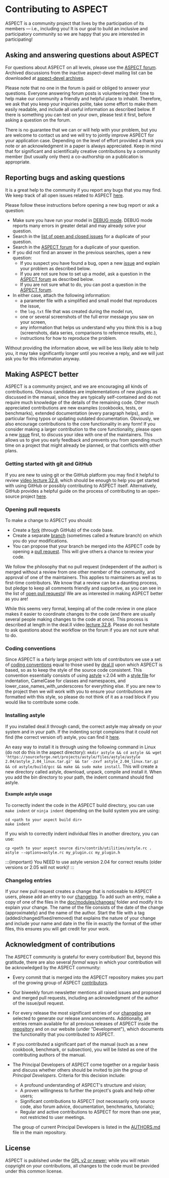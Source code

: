 # Contributing to ASPECT

ASPECT is a community project that lives by the participation of its
members — i.e., including you! It is our goal to build an inclusive
and participatory community so we are happy that you are interested in
participating!

## Asking and answering questions about ASPECT

For questions about ASPECT on all levels, please use the
[ASPECT forum](https://community.geodynamics.org/c/aspect).
Archived discussions from the inactive aspect-devel mailing list can be downloaded
at [aspect-devel archives](https://geodynamics.org/pipermail/aspect-devel/).

Please note that no one in the forum is paid or obliged to answer
your questions. Everyone answering forum posts is volunteering
their time to help make our community a friendly and helpful
place to inhabit. Therefore, we ask that you keep your inquiries
polite, take some effort to make them easily readable, and
include all useful information as described below. If there is
something you can test on your own, please test it first,
before asking a question on the forum.

There is no guarantee that we can or will help with your problem, but
you are welcome to contact us and we will try to jointly improve
ASPECT for your application case. Depending on the level of
effort provided a thank you note or an acknowledgment in
a paper is always appreciated. Keep in mind that for significant
and scientifically creative contributions by a community member
(but usually only then) a co-authorship on a publication
is appropriate.

## Reporting bugs and asking questions

It is a great help to the community if you report any bugs that you
may find. We keep track of all open issues related to ASPECT
[here](https://github.com/geodynamics/aspect/issues).

Please follow these instructions before opening a new bug report or ask
a question:

- Make sure you have run your model in
  [DEBUG mode](https://aspect-documentation.readthedocs.io/en/latest/user/run-aspect/debug-mode.html).
  DEBUG mode reports many errors in greater detail and may already solve your
  question.
- Search in the
  [list of open and closed issues](https://github.com/geodynamics/aspect/issues?q=is%3Aissue)
  for a duplicate of your question.
- Search in the [ASPECT forum](https://community.geodynamics.org/c/aspect) for
  a duplicate of your question.
- If you did not find an answer in the previous searches, open a new question:
  - If you suspect you have found a bug, open a new
    [issue](https://github.com/geodynamics/aspect/issues/new) and explain your
    problem as described below.
  - If you are not sure how to set up a model, ask a question in the
    [ASPECT forum](https://community.geodynamics.org/c/aspect) as described below.
  - If you are not sure what to do, you can post a question in the
    [ASPECT forum](https://community.geodynamics.org/c/aspect).
- In either case, attach the following information:
  - a parameter file with a simplified and small model that reproduces the
    issue,
  - the `log.txt` file that was created during the model run,
  - one or several screenshots of the full error message you saw on your
    screen,
  - any information that helps us understand why you think this is a bug
    (screenshots, data series, comparisons to reference results, etc.),
  - instructions for how to reproduce the problem.

Without providing the information above, we will be less likely able to help
you, it may take significantly longer until you receive a reply, and we will
just ask you for this information anyway.

## Making ASPECT better

ASPECT is a community project, and we are encouraging all kinds of
contributions. Obvious candidates are implementations of new plugins as discussed in
the manual, since they are typically self-contained and do not
require much knowledge of the details of the remaining code. Other much
appreciated contributions are new examples (cookbooks, tests, or benchmarks),
extended documentation (every paragraph helps), and in particular fixing typos
or updating outdated documentation. Obviously, we also encourage
contributions to the core functionality in any form! If you consider making a
larger contribution to the core functionality, please open a new
[issue](https://github.com/geodynamics/aspect/issues/new) first, to discuss
your idea with one of the maintainers. This allows us to give you early
feedback and prevents you from spending much time on a project that might already be
planned, or that conflicts with other plans.

### Getting started with git and GitHub

If you are new to using git or the GitHub platform you may find it
helpful to review [video lecture
32.8](http://www.math.colostate.edu/~bangerth/videos.676.32.8.html), which
should be enough to help you get started with using GitHub or possibly
contributing to ASPECT itself. Alternatively, GitHub provides a helpful
guide on the process of contributing to an open-source project
[here](https://opensource.guide/how-to-contribute/).

### Opening pull requests

To make a change to ASPECT you should:

- Create a
[fork](https://guides.github.com/activities/forking) (through GitHub) of
the code base.
- Create a separate
[branch](https://guides.github.com/introduction/flow/) (sometimes called a
feature branch) on which you do your modifications.
- You can propose that your branch be merged into the ASPECT
code by opening a [pull request](https://guides.github.com/introduction/flow/).
This will give others a chance to review your code.

We follow the philosophy that no pull request (independent of the author) is
merged without a review from one other member of the community, and approval of
one of the maintainers. This applies to maintainers as well as to first-time
contributors. We know that a review can be a daunting process, but pledge to
keep all comments friendly and supportive, as you can see in the list of [open
pull requests](https://github.com/geodynamics/aspect/pulls)! We are as
interested in making ASPECT better as you are!

While this seems very
formal, keeping all of the code review in one place makes it easier to
coordinate changes to the code (and there are usually several people making
changes to the code at once). This process is described at length in the
deal.II video [lecture
32.8](http://www.math.colostate.edu/~bangerth/videos.676.32.8.html).  Please do
not hesitate to ask questions about the workflow on the forum if you are
not sure what to do.

### Coding conventions

Since ASPECT is a fairly large project with lots of contributors we
use a set of
[coding conventions](https://www.dealii.org/developer/doxygen/deal.II/CodingConventions.html)
equal to those used by [deal.II](http://www.dealii.org)
upon which ASPECT is based, so as to keep the style of the source code
consistent. This convention essentially consists of using
[astyle](http://astyle.sourceforge.net/astyle.html) v.2.04 with a
[style file](https://github.com/geodynamics/aspect/blob/main/contrib/utilities/astyle.rc)
for indentation, CamelCase for classes and
namespaces, and lower_case_names_with_underscores for everything else. If you
are new to the project then we will work with you to ensure your contributions
are formatted with this style, so please do not think of it as a road block if
you would like to contribute some code.

### Installing astyle

If you installed deal.II through candi, the correct astyle may already on your system and in your path.
If the indenting script complains that it could not find (the correct version of) astyle,
you can find it [here](https://sourceforge.net/projects/astyle/files/astyle/astyle%202.04/).

An easy way to install it is through using the following command in Linux (do not do this in the aspect directory):
`mkdir astyle && cd astyle && wget 'https://sourceforge.net/projects/astyle/files/astyle/astyle 2.04/astyle_2.04_linux.tar.gz' && tar -zxvf astyle_2.04_linux.tar.gz && cd astyle/build/gcc && make && sudo make install`.
This will create a new directory called astyle, download, unpack, compile and install it.
When you add the bin directory to your path, the indent command should find astyle.

#### Example astyle usage

To correctly indent the code in the ASPECT build directory, you can use `make indent` or `ninja indent`
depending on the build system you are using:

```{code-block} bash
cd <path to your aspect build dir>
make indent
```

If you wish to correctly indent individual files in another directory, you can use:

```{code-block} bash
cp <path to your aspect source dir>/contrib/utilities/astyle.rc .
astyle --options=astyle.rc my_plugin.cc my_plugin.h
```

:::{important}
You NEED to use astyle version 2.04 for correct results (older versions or 2.05 will not work)!
:::

### Changelog entries

If your new pull request creates a change that is noticeable to ASPECT users,
please add an entry to our
[changelog](https://aspect.geodynamics.org/doc/doxygen/changes_current.html). To
add such an entry, make a copy of one of the files in the
[doc/modules/changes/](https://github.com/geodynamics/aspect/tree/main/doc/modules/changes)
folder and modify it to explain
your change. The name of the file consists of the date of the change
(approximately) and the name of the author. Start the file with a tag
(added/changed/fixed/removed) that explains the nature of your change and
include your name and date in the file in exactly the format of the other
files, this ensures you will get credit for your work.

## Acknowledgment of contributions

The ASPECT community is grateful for every contribution! But, beyond
this gratitude, there are also several *formal*
ways in which your contribution will be acknowledged by the ASPECT community:

- Every commit that is merged into the ASPECT repository makes you part of
  the growing group of ASPECT
  [contributors](https://github.com/geodynamics/aspect/graphs/contributors).
- Our biweekly forum newsletter mentions all raised issues and proposed
  and merged pull requests, including an acknowledgment of the author of the
  issue/pull request.
- For every release the most significant entries of our
  [changelog](https://aspect.geodynamics.org/doc/doxygen/changes_current.html)
  are selected to generate our release announcements. Additionally, all entries
  remain available for all previous releases of ASPECT inside the
  [repository](https://github.com/geodynamics/aspect/tree/main/doc/modules)
  and on our website (under "Development"), which documents the functionality
  that you contributed to ASPECT.
- If you contributed a significant part of the manual (such as a new cookbook,
  benchmark, or subsection), you will be listed as one of the contributing
  authors of the manual.
- The Principal Developers of ASPECT come together on a regular basis and discuss
  whether others should be invited to join the
  group of *Principal Developers*. Criteria
  for this decision include:

  - A profound understanding of ASPECT's structure and vision;
  - A proven willingness to further the project's goals and help other users;
  - Significant contributions to ASPECT (not necessarily only source code,
    also forum advice, documentation, benchmarks, tutorials);
  - Regular and active contributions to ASPECT for more than one year,
    not restricted to user meetings.

  The group of current Principal Developers is listed in the
  [AUTHORS.md](https://github.com/geodynamics/aspect/blob/main/AUTHORS.md)
  file in the main repository.

## License

ASPECT is published under the
[GPL v2 or newer](https://github.com/geodynamics/aspect/blob/main/LICENSE);
while you will retain copyright on your contributions, all changes to the code
must be provided under this common license.
